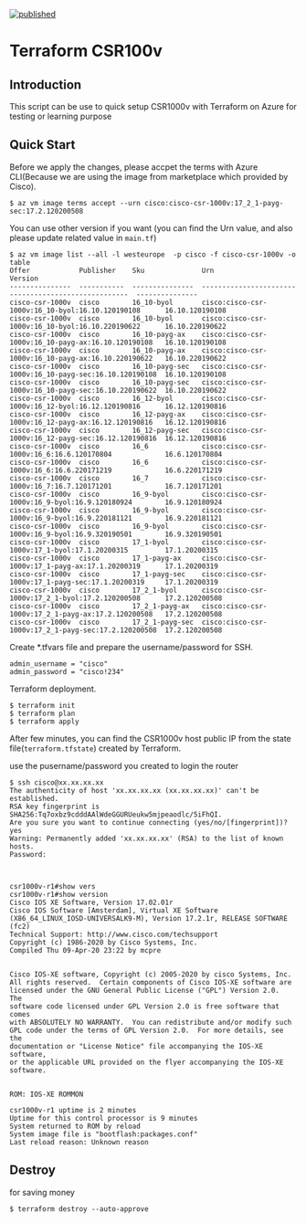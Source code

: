 [![published](https://static.production.devnetcloud.com/codeexchange/assets/images/devnet-published.svg)](https://developer.cisco.com/codeexchange/github/repo/xiaopeng163/terraform_csr1000v)
# Terraform CSR100v

## Introduction

This script can be use to quick setup CSR1000v with Terraform on Azure for testing or learning purpose

## Quick Start

Before we apply the changes, please accpet the terms with Azure CLI(Because we are using the image from marketplace which provided by Cisco).

```
$ az vm image terms accept --urn cisco:cisco-csr-1000v:17_2_1-payg-sec:17.2.120200508
```

You can use other version if you want (you can find the Urn value, and also please update related value in `main.tf`)

```
$ az vm image list --all -l westeurope  -p cisco -f cisco-csr-1000v -o table
Offer            Publisher    Sku              Urn                                                   Version
---------------  -----------  ---------------  ----------------------------------------------------  ---------------
cisco-csr-1000v  cisco        16_10-byol       cisco:cisco-csr-1000v:16_10-byol:16.10.120190108      16.10.120190108
cisco-csr-1000v  cisco        16_10-byol       cisco:cisco-csr-1000v:16_10-byol:16.10.220190622      16.10.220190622
cisco-csr-1000v  cisco        16_10-payg-ax    cisco:cisco-csr-1000v:16_10-payg-ax:16.10.120190108   16.10.120190108
cisco-csr-1000v  cisco        16_10-payg-ax    cisco:cisco-csr-1000v:16_10-payg-ax:16.10.220190622   16.10.220190622
cisco-csr-1000v  cisco        16_10-payg-sec   cisco:cisco-csr-1000v:16_10-payg-sec:16.10.120190108  16.10.120190108
cisco-csr-1000v  cisco        16_10-payg-sec   cisco:cisco-csr-1000v:16_10-payg-sec:16.10.220190622  16.10.220190622
cisco-csr-1000v  cisco        16_12-byol       cisco:cisco-csr-1000v:16_12-byol:16.12.120190816      16.12.120190816
cisco-csr-1000v  cisco        16_12-payg-ax    cisco:cisco-csr-1000v:16_12-payg-ax:16.12.120190816   16.12.120190816
cisco-csr-1000v  cisco        16_12-payg-sec   cisco:cisco-csr-1000v:16_12-payg-sec:16.12.120190816  16.12.120190816
cisco-csr-1000v  cisco        16_6             cisco:cisco-csr-1000v:16_6:16.6.120170804             16.6.120170804
cisco-csr-1000v  cisco        16_6             cisco:cisco-csr-1000v:16_6:16.6.220171219             16.6.220171219
cisco-csr-1000v  cisco        16_7             cisco:cisco-csr-1000v:16_7:16.7.120171201             16.7.120171201
cisco-csr-1000v  cisco        16_9-byol        cisco:cisco-csr-1000v:16_9-byol:16.9.120180924        16.9.120180924
cisco-csr-1000v  cisco        16_9-byol        cisco:cisco-csr-1000v:16_9-byol:16.9.220181121        16.9.220181121
cisco-csr-1000v  cisco        16_9-byol        cisco:cisco-csr-1000v:16_9-byol:16.9.320190501        16.9.320190501
cisco-csr-1000v  cisco        17_1-byol        cisco:cisco-csr-1000v:17_1-byol:17.1.20200315         17.1.20200315
cisco-csr-1000v  cisco        17_1-payg-ax     cisco:cisco-csr-1000v:17_1-payg-ax:17.1.20200319      17.1.20200319
cisco-csr-1000v  cisco        17_1-payg-sec    cisco:cisco-csr-1000v:17_1-payg-sec:17.1.20200319     17.1.20200319
cisco-csr-1000v  cisco        17_2_1-byol      cisco:cisco-csr-1000v:17_2_1-byol:17.2.120200508      17.2.120200508
cisco-csr-1000v  cisco        17_2_1-payg-ax   cisco:cisco-csr-1000v:17_2_1-payg-ax:17.2.120200508   17.2.120200508
cisco-csr-1000v  cisco        17_2_1-payg-sec  cisco:cisco-csr-1000v:17_2_1-payg-sec:17.2.120200508  17.2.120200508
```

Create \*.tfvars file and prepare the username/password for SSH.

```
admin_username = "cisco"
admin_password = "cisco!234"
```

Terraform deployment.

```
$ terraform init
$ terraform plan
$ terraform apply
```

After few minutes, you can find the CSR1000v host public IP from the state file(`terraform.tfstate`) created by Terraform.

use the pusername/password you created to login the router

```
$ ssh cisco@xx.xx.xx.xx
The authenticity of host 'xx.xx.xx.xx (xx.xx.xx.xx)' can't be established.
RSA key fingerprint is SHA256:Tq7oxbz9cdddAAlWdeGGURUeukw5mjpeaodlc/5iFhQI.
Are you sure you want to continue connecting (yes/no/[fingerprint])? yes
Warning: Permanently added 'xx.xx.xx.xx' (RSA) to the list of known hosts.
Password:



csr1000v-r1#show vers
csr1000v-r1#show version
Cisco IOS XE Software, Version 17.02.01r
Cisco IOS Software [Amsterdam], Virtual XE Software (X86_64_LINUX_IOSD-UNIVERSALK9-M), Version 17.2.1r, RELEASE SOFTWARE (fc2)
Technical Support: http://www.cisco.com/techsupport
Copyright (c) 1986-2020 by Cisco Systems, Inc.
Compiled Thu 09-Apr-20 23:22 by mcpre


Cisco IOS-XE software, Copyright (c) 2005-2020 by cisco Systems, Inc.
All rights reserved.  Certain components of Cisco IOS-XE software are
licensed under the GNU General Public License ("GPL") Version 2.0.  The
software code licensed under GPL Version 2.0 is free software that comes
with ABSOLUTELY NO WARRANTY.  You can redistribute and/or modify such
GPL code under the terms of GPL Version 2.0.  For more details, see the
documentation or "License Notice" file accompanying the IOS-XE software,
or the applicable URL provided on the flyer accompanying the IOS-XE
software.


ROM: IOS-XE ROMMON

csr1000v-r1 uptime is 2 minutes
Uptime for this control processor is 9 minutes
System returned to ROM by reload
System image file is "bootflash:packages.conf"
Last reload reason: Unknown reason
```


## Destroy

for saving money

```
$ terraform destroy --auto-approve
```

